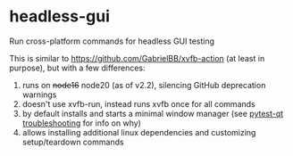 # headless-gui
Run cross-platform commands for headless GUI testing

This is similar to https://github.com/GabrielBB/xvfb-action (at least in purpose), but with a few differences:

1. runs on ~~node16~~ node20 (as of v2.2), silencing GitHub deprecation warnings
2. doesn't use xvfb-run, instead runs xvfb once for all commands
3. by default installs and starts a minimal window manager (see [pytest-qt troubleshooting](https://pytest-qt.readthedocs.io/en/latest/troubleshooting.html#xvfb-assertionerror-timeouterror-when-using-waituntil-waitexposed-and-ui-events) for info on why)
4. allows installing additional linux dependencies and customizing setup/teardown commands
